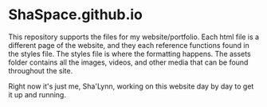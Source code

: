 # ShaSpace.github.io

This repository supports the files for my website/portfolio. Each html file is a different page of the website, and they each reference functions found in the styles file.
The styles file is where the formatting happens. 
The assets folder contains all the images, videos, and other media that can be found throughout the site. 

Right now it's just me, Sha'Lynn, working on this website day by day to get it up and running.
